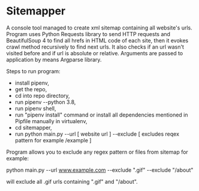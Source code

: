 # Sitemapper

A console tool managed to create xml sitemap containing all website's urls. Program uses Python Requests library to send HTTP requests and BeautifulSoup 4 to find all hrefs in HTML code of each site, then it evokes crawl method recursively to find next urls. It also checks if an url wasn't visited before and if url is absolute or relative. Arguments are passed to application by means Argparse library.

Steps to run program:

- install pipenv,
- get the repo,
- cd into repo directory,
- run pipenv --python 3.8,
- run pipenv shell,
- run "pipenv install" command or install all dependencies mentioned in Pipfile manually in virtualenv,
- cd sitemapper,
- run python main.py --url [ website url ] --exclude [ excludes reqex pattern for example /example ]

Program allows you to exclude any regex pattern or files from sitemap for example:

python main.py --url www.example.com --exclude ".gif" --exclude "/about"

will exclude all .gif urls containing ".gif" and "/about".


